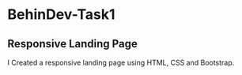 # BehinDev-Task1
## Responsive Landing Page
I Created a responsive landing page using HTML, CSS and Bootstrap.
